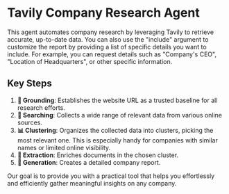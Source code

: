 # Tavily Company Research Agent

This agent automates company research by leveraging Tavily to retrieve accurate, up-to-date data. You can also use the "include" argument to customize the report by providing a list of specific details you want to include. For example, you can request details such as "Company's CEO", "Location of Headquarters", or other specific information.

## Key Steps

1. **🔗 Grounding**: Establishes the website URL as a trusted baseline for all research efforts.
2. **🔎 Searching**: Collects a wide range of relevant data from various online sources.  
3. **📊 Clustering**: Organizes the collected data into clusters, picking the most relevant one. This is especially handy for companies with similar names or limited online visibility.  
4. **🚀 Extraction**: Enriches documents in the chosen cluster.  
5. **📝 Generation**: Creates a detailed company report.  

Our goal is to provide you with a practical tool that helps you effortlessly and efficiently gather meaningful insights on any company.